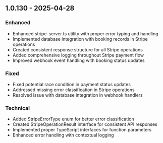 ## 1.0.130 - 2025-04-28

### Enhanced
- Enhanced stripe-server.ts utility with proper error typing and handling
- Implemented database integration with booking records in Stripe operations
- Created consistent response structure for all Stripe operations
- Added comprehensive logging throughout Stripe payment flow
- Improved webhook event handling with booking status updates

### Fixed
- Fixed potential race condition in payment status updates
- Addressed missing error classification in Stripe operations
- Resolved issue with database integration in webhook handlers

### Technical
- Added StripeErrorType enum for better error classification
- Created StripeOperationResult interface for consistent API responses
- Implemented proper TypeScript interfaces for function parameters
- Enhanced error handling with contextual logging

